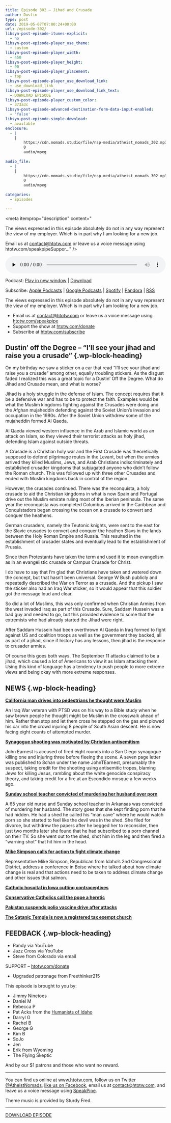 ```yaml
---
title: ﻿Episode 302 – Jihad and Crusade
author: Dustin
type: post
date: 2019-05-07T07:00:24+00:00
url: /episode-302/
libsyn-post-episode-itunes-explicit:
  - no
libsyn-post-episode-player_use_theme:
  - custom
libsyn-post-episode-player_width:
  - 450
libsyn-post-episode-player_height:
  - 90
libsyn-post-episode-player_placement:
  - top
libsyn-post-episode-player_use_download_link:
  - use_download_link
libsyn-post-episode-player_use_download_link_text:
  - DOWNLOAD EPISODE
libsyn-post-episode-player_custom_color:
  - 373a3c
libsyn-post-episode-advanced-destination-form-data-input-enabled:
  - 'false'
libsyn-post-episode-simple-download:
  - available
enclosure:
  - |
    |
        https://cdn.nomads.studio/file/nsp-media/atheist_nomads_302.mp3
        0
        audio/mpeg
        
audio_file:
  - |
    |
        https://cdn.nomads.studio/file/nsp-media/atheist_nomads_302.mp3
        0
        audio/mpeg
        
categories:
  - Episodes

---
```

<div itemscope itemtype="http://schema.org/AudioObject">
  <meta itemprop="name" content="﻿Episode 302 &#8211; Jihad and Crusade" />
  
  <meta itemprop="uploadDate" content="2019-05-07T01:00:24-06:00" />
  
  <meta itemprop="encodingFormat" content="audio/mpeg" />
  
  <meta itemprop="description" content="




The views expressed in this episode absolutely do not in any way represent the view of my employer. Which is in part why I am looking for a new job.







Email us at contact@htotw.com or leave us a voice message using htotw.com/speakpipeSuppor..." />
  
  <meta itemprop="contentUrl" content="https://dts.podtrac.com/redirect.mp3/cdn.nomads.studio/file/nsp-media/atheist_nomads_302.mp3" />
  
  <div class="powerpress_player" id="powerpress_player_8565">
    <audio class="wp-audio-shortcode" id="audio-3471-309" preload="none" style="width: 100%;" controls="controls"><source type="audio/mpeg" src="https://dts.podtrac.com/redirect.mp3/cdn.nomads.studio/file/nsp-media/atheist_nomads_302.mp3?_=309" /><a href="https://dts.podtrac.com/redirect.mp3/cdn.nomads.studio/file/nsp-media/atheist_nomads_302.mp3">https://dts.podtrac.com/redirect.mp3/cdn.nomads.studio/file/nsp-media/atheist_nomads_302.mp3</a></audio>
  </div>
</div>

<p class="powerpress_links powerpress_links_mp3">
  Podcast: <a href="https://dts.podtrac.com/redirect.mp3/cdn.nomads.studio/file/nsp-media/atheist_nomads_302.mp3" class="powerpress_link_pinw" target="_blank" title="Play in new window" onclick="return powerpress_pinw('https://htotw.com/?powerpress_pinw=3471-podcast');" rel="nofollow">Play in new window</a> | <a href="https://dts.podtrac.com/redirect.mp3/cdn.nomads.studio/file/nsp-media/atheist_nomads_302.mp3" class="powerpress_link_d" title="Download" rel="nofollow" download="atheist_nomads_302.mp3">Download</a>
</p>

<p class="powerpress_links powerpress_subscribe_links">
  Subscribe: <a href="https://podcasts.apple.com/us/podcast/humanists-take-on-the-world/id530050098?mt=2&ls=1" class="powerpress_link_subscribe powerpress_link_subscribe_itunes" target="_blank" title="Subscribe on Apple Podcasts" rel="nofollow">Apple Podcasts</a> | <a href="https://www.google.com/podcasts?feed=aHR0cDovL2F0aGVpc3Rub21hZHMubGlic3luLmNvbS9yc3M%3D" class="powerpress_link_subscribe powerpress_link_subscribe_googleplay" target="_blank" title="Subscribe on Google Podcasts" rel="nofollow">Google Podcasts</a> | <a href="https://open.spotify.com/show/3LzK2xZGike6Tc1GEMtMbr?si=LieN9SNuTpq96smuaUsH8A" class="powerpress_link_subscribe powerpress_link_subscribe_spotify" target="_blank" title="Subscribe on Spotify" rel="nofollow">Spotify</a> | <a href="https://www.pandora.com/podcast/atheist-nomads/PC:10122?corr=62071012&part=ug" class="powerpress_link_subscribe powerpress_link_subscribe_pandora" target="_blank" title="Subscribe on Pandora" rel="nofollow">Pandora</a> | <a href="https://htotw.com/feed/podcast/" class="powerpress_link_subscribe powerpress_link_subscribe_rss" target="_blank" title="Subscribe via RSS" rel="nofollow">RSS</a>
</p>

The views expressed in this episode absolutely do not in any way represent the view of my employer. Which is in part why I am looking for a new job.

<!--more-->

  * Email us at <a href="mailto:contact@htotw.com” target=" rel="noopener noreferrer">contact@htotw.com</a> or leave us a voice message using <a href="https://htotw.com/speakpipe" target="_blank" rel="noopener noreferrer">htotw.com/speakpipe</a>
  * Support the show at <a href="https://htotw.com/donate" target="_blank" rel="noopener noreferrer">htotw.com/donate</a>
  * Subscribe at <a href="https://htotw.com/subscribe" target="_blank" rel="noopener noreferrer">htotw.com/subscribe</a>

## Dustin’ off the Degree &#8211; “I’ll see your jihad and raise you a crusade” {.wp-block-heading}

On my birthday we saw a sticker on a car that read “I’ll see your jihad and raise you a crusade” among other, equally troubling stickers. As the disgust faded I realized this was a great topic for a Dustin&#8217; Off the Degree. What do Jihad and Crusade mean, and what is worse?

Jihad is a holy struggle in the defense of Islam. The concept requires that it be a defensive war and has to be to protect the faith. Examples would be what the Muslim kingdoms fighting against the Crusades were doing and the Afghan mujaheddin defending against the Soviet Union’s invasion and occupation in the 1980s. After the Soviet Union withdrew some of the mujaheddin formed Al Qaeda.

Al Qaeda viewed western influence in the Arab and Islamic world as an attack on Islam, so they viewed their terrorist attacks as holy jihad, defending Islam against outside threats.

A Crusade is a Christian holy war and the First Crusade was theoretically supposed to defend pilgrimage routes in the Levant, but when the armies arrived they killed Muslims, Jews, and Arab Christians indiscriminately and established crusader kingdoms that subjugated anyone who didn’t follow the Roman church. This was followed up with three other Crusades and ended with Muslim kingdoms back in control of the region.

However, the crusades continued. There was the reconquista, a holy crusade to aid the Christian kingdoms in what is now Spain and Portugal drive out the Muslim emirate ruling most of the Iberian peninsula. The same year the reconquista was completed Columbus arrived in the Caribbean and Conquistadors began crossing the ocean on a crusade to convert and conquer the heathens.

German crusaders, namely the Teutonic knights, were sent to the east for the Slavic crusades to convert and conquer the heathen Slavs in the lands between the Holy Roman Empire and Russia. This resulted in the establishment of crusader states and eventually lead to the establishment of Prussia.

Since then Protestants have taken the term and used it to mean evangelism as in an evangelistic crusade or Campus Crusade for Christ.

I do have to say that I’m glad that Christians have taken and watered down the concept, but that hasn’t been universal. George W Bush publicly and repeatedly described the War on Terror as a crusade. And the pickup I saw the sticker also had an Iraq War sticker, so it would appear that this soldier got the message loud and clear.

So did a lot of Muslims, this was only confirmed when Christian Armies from the west invaded Iraq as part of this Crusade. Sure, Saddam Hussein was a bad guy and needed to go, but this provided evidence to some that the extremists who had already started the Jihad were right.

After Saddam Hussein had been overthrown Al Qaeda in Iraq formed to fight against US and coalition troops as well as the government they backed, all as part of a jihad, since if history has any lessons, then jihad is the response to crusader armies.

Of course this goes both ways. The September 11 attacks claimed to be a jihad, which caused a lot of Americans to view it as Islam attacking them. Using this kind of language has a tendency to push people to more extreme views and being okay with more extreme responses.

## NEWS {.wp-block-heading}

**[California man drives into pedestrians he thought were Muslim][1]**

An Iraq War veteran with PTSD was on his way to a Bible study when he saw brown people he thought might be Muslim in the crosswalk ahead of him. Rather than stop and let them cross he stepped on the gas and plowed his car into the crowd injuring 8 people of South Asian descent. He is now facing eight counts of attempted murder.

**[Synagogue shooting was motivated by Christian antisemitism][2]**

John Earnest is accused of fired eight rounds into a San Diego synagogue killing one and injuring three before fleeing the scene. A seven page letter was published to 8chan under the name JohnTEarnest, presumably the suspect, taking credit for the shooting using antisemitic tropes, blaming Jews for killing Jesus, rambling about the white genocide conspiracy theory, and taking credit for a fire at an Escondido mosque a few weeks ago.

**[Sunday school teacher convicted of murdering her husband over porn][3]**

A 65 year old nurse and Sunday school teacher in Arkansas was convicted of murdering her husband. The story goes that she kept finding porn that he had hidden. He had a shed he called his “man cave” where he would watch porn so she started to feel like the devil was in the shed. She filed for divorce, but withdrew the papers after he begged her to reconsider, then just two months later she found that he had subscribed to a porn channel on their TV. So she went out to the shed, shot him in the leg and then fired a “warning shot” that hit him in the head.

**[Mike Simpson calls for action to fight climate change][4]**

Representative Mike Simpson, Republican from Idaho’s 2nd Congressional District, address a conference in Boise where he talked about how climate change is real and that actions need to be taken to address climate change and other issues that salmon.

**[Catholic hospital in Iowa cutting contraceptives][5]**

**[Conservative Catholics call the pope a heretic][6]**

**[Pakistan suspends polio vaccine drive after attacks][7]**

**[The Satanic Temple is now a registered tax exempt church][8]**

## FEEDBACK {.wp-block-heading}

  * Randy via YouTube
  * Jazz Cross via YouTube
  * Steve from Colorado via email

SUPPORT &#8211; [htotw.com/donate][9] 

  * Upgraded patronage from Freethinker215

This episode is brought to you by:

  * Jimmy Ninetoes
  * Daniel M
  * Rebecca P
  * Pat Acks from the <a href="https://www.humanistsofidaho.org" target="_blank" rel="noopener noreferrer">Humanists of Idaho</a>
  * Darryl G
  * Rachel B
  * George G
  * Kim B
  * SoJo
  * Jen
  * Erik from Wyoming
  * The Flying Skeptic

And by our $1 patrons and those who want no reward.

<hr class="wp-block-separator" />

You can find us online at <a href="https://www.htotw.com/" target="_blank" rel="noopener noreferrer">www.htotw.com</a>, follow us on Twitter <a href="https://twitter.com/AtheistNomads" target="_blank" rel="noopener noreferrer">@AtheistNomads</a>, <a href="https://htotw.com/facebook" target="_blank" rel="noopener noreferrer">like us on Facebook</a>, email us at <contact@htotw.com>, and leave us a voice message using <a href="https://htotw.com/speakpipe" target="_blank" rel="noopener noreferrer">SpeakPipe</a>.

Theme music is provided by Sturdy Fred.

<hr class="wp-block-separator" />

[DOWNLOAD EPISODE][10]

 [1]: https://www.chicagotribune.com/news/nationworld/ct-california-pedestrians-hit-20190426-story.html
 [2]: https://www.independent.co.uk/news/world/americas/san-diego-synagogue-shooting-gunman-john-earnest-christian-antisemitism-a8895951.html
 [3]: https://www.nbcnews.com/news/us-news/sunday-school-teacher-convicted-murdering-her-husband-watching-porn-n998206
 [4]: https://grist.org/article/republican-rep-mike-simpson-its-my-party-and-ill-fight-climate-change-if-i-want-to/
 [5]: https://rewire.news/article/2019/04/23/a-catholic-hospital-in-iowa-offered-contraception-for-decades-then-the-bishop-found-out/
 [6]: https://thehill.com/policy/international/441558-catholic-conservatives-say-pope-francis-is-a-heretic-causing-one-of-the
 [7]: https://www.dw.com/en/pakistan-suspends-polio-vaccine-drive-after-health-worker-attacks/a-48510718
 [8]: https://www.patheos.com/blogs/infernal/2019/04/the-satanic-temple-is-now-a-registered-tax-exempt-church/
 [9]: https://htotw.com/donate
 [10]: https://dts.podtrac.com/redirect.mp3/cdn.nomads.studio/file/nsp-media/atheist_nomads_302.mp3